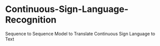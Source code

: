 # Continuous-Sign-Language-Recognition
Sequence to Sequence Model to Translate Continuous Sign Language to Text
